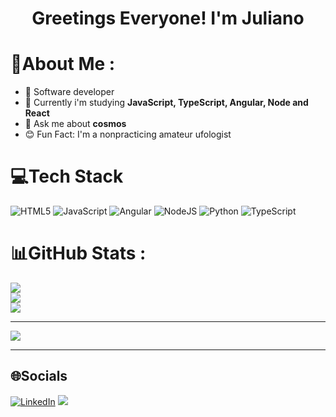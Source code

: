 <div align="center">
  <h1> Greetings Everyone! I'm Juliano</h1>
</div>

# 💫About Me :
- 🔭 Software developer
- 🌱 Currently i'm studying **JavaScript, TypeScript, Angular, Node and React**
- 💬 Ask me about **cosmos**
- 😊 Fun Fact: I'm a nonpracticing amateur ufologist  

# 💻Tech Stack
![HTML5](https://img.shields.io/badge/html5-%23E34F26.svg?style=for-the-badge&logo=html5&logoColor=white) ![JavaScript](https://img.shields.io/badge/javascript-%23323330.svg?style=for-the-badge&logo=javascript&logoColor=%23F7DF1E) ![Angular](https://img.shields.io/badge/angular-%23DD0031.svg?style=for-the-badge&logo=angular&logoColor=white) ![NodeJS](https://img.shields.io/badge/node.js-6DA55F?style=for-the-badge&logo=node.js&logoColor=white) ![Python](https://img.shields.io/badge/python-3670A0?style=for-the-badge&logo=python&logoColor=ffdd54) ![TypeScript](https://img.shields.io/badge/typescript-%23007ACC.svg?style=for-the-badge&logo=typescript&logoColor=white)
# 📊GitHub Stats :
![](https://github-readme-stats.vercel.app/api?username=JulianoPedraca&theme=blueberry&hide_border=true&include_all_commits=true&count_private=true)<br/>
![](https://github-readme-streak-stats.herokuapp.com/?user=JulianoPedraca&theme=blueberry&hide_border=true)<br/>
![](https://github-readme-stats.vercel.app/api/top-langs/?username=JulianoPedraca&theme=blueberry&hide_border=true&include_all_commits=true&count_private=true&layout=compact)

---
[![](https://visitcount.itsvg.in/api?id=JulianoPedraca&icon=0&color=0)](https://visitcount.itsvg.in)

---
## 🌐Socials
[![LinkedIn](https://img.shields.io/badge/LinkedIn-%230077B5.svg?logo=linkedin&logoColor=white)](https://www.linkedin.com/in/juliano-pedra%C3%A7a-9b3387144/) 
[![](https://visitcount.itsvg.in/api?id=JulianoPedraca&icon=0&color=0)](https://visitcount.itsvg.in)
